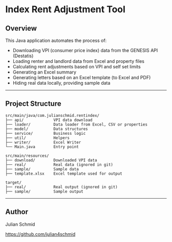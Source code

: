 # Index Rent Adjustment Tool

## Overview
This Java application automates the process of:
- Downloading VPI (consumer price index) data from the GENESIS API (Destatis)
- Loading renter and landlord data from Excel and property files
- Calculating rent adjustments based on VPI and self set limits
- Generating an Excel summary 
- Generating letters based on an Excel template (to Excel and PDF)
- Hiding real data locally, providing sample data

---


## Project Structure

```
src/main/java/com.julianschmid.rentindex/  
├── api/             VPI data download  
├── loader/          Data loader from Excel, CSV or properties  
├── model/           Data structures  
├── service/         Business logic  
├── util/            Helpers  
├── writer/          Excel Writer  
└── Main.java        Entry point

src/main/resources/  
├── download/        Downloaded VPI data   
├── real/            Real data (ignored in git)  
├── sample/          Sample data  
├── template.xlsx    Excel template used for output

target/  
├── real/            Real output (ignored in git)  
├── sample/          Sample output  
```


---

## Author
Julian Schmid

https://github.com/julian4schmid